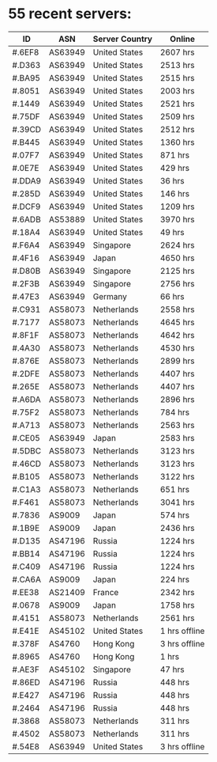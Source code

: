 # 55 recent servers:

| ID | ASN | Server Country | Online |
| ------ | ------ | ------ | ------ |
| #.6EF8 | AS63949 | United States | 2607 hrs |
| #.D363 | AS63949 | United States | 2513 hrs |
| #.BA95 | AS63949 | United States | 2515 hrs |
| #.8051 | AS63949 | United States | 2003 hrs |
| #.1449 | AS63949 | United States | 2521 hrs |
| #.75DF | AS63949 | United States | 2509 hrs |
| #.39CD | AS63949 | United States | 2512 hrs |
| #.B445 | AS63949 | United States | 1360 hrs |
| #.07F7 | AS63949 | United States | 871 hrs |
| #.0E7E | AS63949 | United States | 429 hrs |
| #.DDA9 | AS63949 | United States | 36 hrs |
| #.285D | AS63949 | United States | 146 hrs |
| #.DCF9 | AS63949 | United States | 1209 hrs |
| #.6ADB | AS53889 | United States | 3970 hrs |
| #.18A4 | AS63949 | United States | 49 hrs |
| #.F6A4 | AS63949 | Singapore | 2624 hrs |
| #.4F16 | AS63949 | Japan | 4650 hrs |
| #.D80B | AS63949 | Singapore | 2125 hrs |
| #.2F3B | AS63949 | Singapore | 2756 hrs |
| #.47E3 | AS63949 | Germany | 66 hrs |
| #.C931 | AS58073 | Netherlands | 2558 hrs |
| #.7177 | AS58073 | Netherlands | 4645 hrs |
| #.8F1F | AS58073 | Netherlands | 4642 hrs |
| #.4A30 | AS58073 | Netherlands | 4530 hrs |
| #.876E | AS58073 | Netherlands | 2899 hrs |
| #.2DFE | AS58073 | Netherlands | 4407 hrs |
| #.265E | AS58073 | Netherlands | 4407 hrs |
| #.A6DA | AS58073 | Netherlands | 2896 hrs |
| #.75F2 | AS58073 | Netherlands | 784 hrs |
| #.A713 | AS58073 | Netherlands | 2563 hrs |
| #.CE05 | AS63949 | Japan | 2583 hrs |
| #.5DBC | AS58073 | Netherlands | 3123 hrs |
| #.46CD | AS58073 | Netherlands | 3123 hrs |
| #.B105 | AS58073 | Netherlands | 3122 hrs |
| #.C1A3 | AS58073 | Netherlands | 651 hrs |
| #.F461 | AS58073 | Netherlands | 3041 hrs |
| #.7836 | AS9009 | Japan | 574 hrs |
| #.1B9E | AS9009 | Japan | 2436 hrs |
| #.D135 | AS47196 | Russia | 1224 hrs |
| #.BB14 | AS47196 | Russia | 1224 hrs |
| #.C409 | AS47196 | Russia | 1224 hrs |
| #.CA6A | AS9009 | Japan | 224 hrs |
| #.EE38 | AS21409 | France | 2342 hrs |
| #.0678 | AS9009 | Japan | 1758 hrs |
| #.4151 | AS58073 | Netherlands | 2561 hrs |
| #.E41E | AS45102 | United States | 1 hrs offline |
| #.378F | AS4760 | Hong Kong | 3 hrs offline |
| #.8965 | AS4760 | Hong Kong | 1 hrs |
| #.AE3F | AS45102 | Singapore | 47 hrs |
| #.86ED | AS47196 | Russia | 448 hrs |
| #.E427 | AS47196 | Russia | 448 hrs |
| #.2464 | AS47196 | Russia | 448 hrs |
| #.3868 | AS58073 | Netherlands | 311 hrs |
| #.4502 | AS58073 | Netherlands | 311 hrs |
| #.54E8 | AS63949 | United States | 3 hrs offline |

